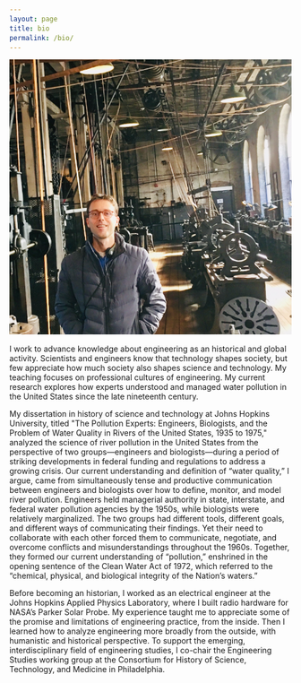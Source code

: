```yaml
---
layout: page
title: bio
permalink: /bio/
---
```


![](/assets/ryan.jpg)

I work to advance knowledge about engineering as an historical and global activity. Scientists and engineers know that technology shapes society, but few appreciate how much society also shapes science and technology. My teaching focuses on professional cultures of engineering. My current research explores how experts understood and managed water pollution in the United States since the late nineteenth century. 

My dissertation in history of science and technology at Johns Hopkins University, titled "The Pollution Experts: Engineers, Biologists, and the Problem of Water Quality in Rivers of the United States, 1935 to 1975," analyzed the science of river pollution in the United States from the perspective of two groups—engineers and biologists—during a period of striking developments in federal funding and regulations to address a growing crisis. Our current understanding and definition of “water quality,” I argue, came from simultaneously tense and productive communication between engineers and biologists over how to define, monitor, and model river pollution. Engineers held managerial authority in state, interstate, and federal water pollution agencies by the 1950s, while biologists were relatively marginalized. The two groups had different tools, different goals, and different ways of communicating their findings. Yet their need to collaborate with each other forced them to communicate, negotiate, and overcome conflicts and misunderstandings throughout the 1960s. Together, they formed our current understanding of “pollution,” enshrined in the opening sentence of the Clean Water Act of 1972, which referred to the “chemical, physical, and biological integrity of the Nation’s waters.”

Before becoming an historian, I worked as an electrical engineer at the Johns Hopkins Applied Physics Laboratory, where I built radio hardware for NASA’s Parker Solar Probe. My experience taught me to appreciate some of the promise and limitations of engineering practice, from the inside. Then I learned how to analyze engineering more broadly from the outside, with humanistic and historical perspective. To support the emerging, interdisciplinary field of engineering studies, I co-chair the Engineering Studies working group at the Consortium for History of Science, Technology, and Medicine in Philadelphia.
